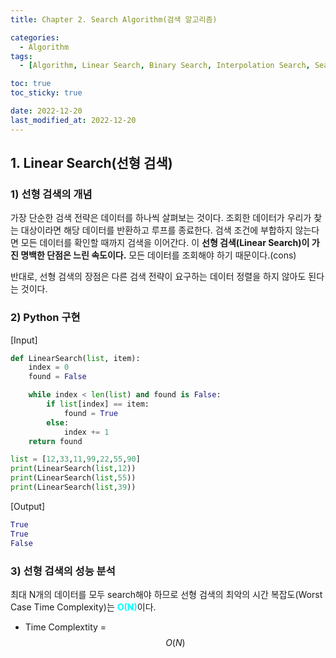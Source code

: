 ```yaml
---
title: Chapter 2. Search Algorithm(검색 알고리즘)

categories:
  - Algorithm
tags:
  - [Algorithm, Linear Search, Binary Search, Interpolation Search, Search]

toc: true
toc_sticky: true

date: 2022-12-20
last_modified_at: 2022-12-20 
---
```


## 1. Linear Search(선형 검색)

### 1) 선형 검색의 개념

가장 단순한 검색 전략은 데이터를 하나씩 살펴보는 것이다. 조회한 데이터가 우리가 찾는 대상이라면 해당 데이터를 반환하고 루프를 종료한다. 검색 조건에 부합하지 않는다면 모든 데이터를 
확인할 때까지 검색을 이어간다. 이 **선형 검색(Linear Search)이 가진 명백한 단점은 느린 속도이다.** 모든 데이터를 조회해야 하기 때문이다.(cons)

반대로, 선형 검색의 장점은 다른 검색 전략이 요구하는 데이터 정렬을 하지 않아도 된다는 것이다.

### 2) Python 구현

[Input]
```python
def LinearSearch(list, item):
    index = 0
    found = False

    while index < len(list) and found is False:
        if list[index] == item:
            found = True
        else:
            index += 1
    return found

list = [12,33,11,99,22,55,90]
print(LinearSearch(list,12))
print(LinearSearch(list,55))
print(LinearSearch(list,39))
```

[Output]
```python
True
True
False
```

### 3) 선형 검색의 성능 분석

최대  N개의 데이터를 모두 search해야 하므로 선형 검색의 최악의 시간 복잡도(Worst Case Time Complexity)는 <span style= "color:aqua">**O(N)**</span>이다.

- Time Complextity = $$O(N)$$
